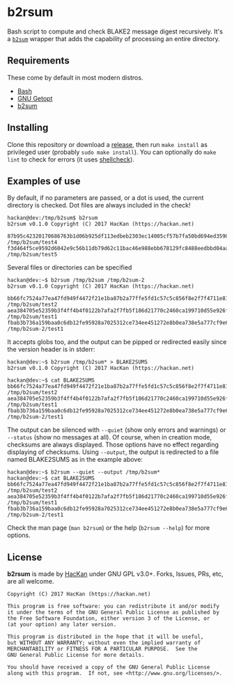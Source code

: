 # b2rsum
Bash script to compute and check BLAKE2 message digest recursively. It's a [`b2sum`](http://www.gnu.org/software/coreutils/b2sum) wrapper that adds the capability of processing an entire directory.

## Requirements

These come by default in most modern distros.

* [Bash](http://www.gnu.org/software/bash/)
* [GNU Getopt](http://www.kernel.org/pub/linux/utils/util-linux/)
* [b2sum](http://www.gnu.org/software/coreutils/b2sum)

## Installing

Clone this repository or download a [release](https://github.com/HacKanCuBa/b2rsum/releases), then run `make install` as privileged user (probably `sudo make install`). You can optionally do `make lint` to check for errors (it uses [shellcheck](https://github.com/koalaman/shellcheck)).

## Examples of use

By default, if no parameters are passed, or a dot is used, the current directory is checked. Dot files are always included in the check!

```
hackan@dev:/tmp/b2sum$ b2rsum
b2rsum v0.1.0 Copyright (C) 2017 HacKan (https://hackan.net)

87b95c42320170686763b1d06b925df113edbeb2303ec14005cf57b7fa50bd694ed35907d45cd622848d15bf2ec1c2cd48d084199ea32e44625b0465c2837a02  /tmp/b2sum/test4
f3d464f5ce9592d6042e9c56b11db79d62c11bac46e988ebb678129fc8488eedbbd04aa9038308806489964416597d6ad723a9dacfd143bdd58059cf93c79f35  /tmp/b2sum/test5
```

Several files or directories can be specified

```
hackan@dev:~$ b2rsum /tmp/b2sum /tmp/b2sum-2
b2rsum v0.1.0 Copyright (C) 2017 HacKan (https://hackan.net)

bb66fc7524a77ea47fd949f4472f21e1ba87b2a77ffe5fd1c57c5c856f8e2f7f4711e816a00101b23740771dc3d19960c7e2376ca816b32ef708ea45eb69103e  /tmp/b2sum/test2
aea384705e52359b3f4ff4b4f0122b7afa2f7fb5f186d21770c2460ca199710d55e926fb5dd1813baf8725d5e71d15ec35f036781248c358b229eebefcce64d3  /tmp/b2sum/test1
fbab3b736a159baa0c6db12fe95928a7025312ce734ee451272e8b0ea738e5a777cf9e61d93f14fcfefd3f1719f4c4993e8bd9a56a9d405fc83540d8f8f806a2  /tmp/b2sum-2/test1
```

It accepts globs too, and the output can be pipped or redirected easily since the version header is in stderr:

```
hackan@dev:~$ b2rsum /tmp/b2sum* > BLAKE2SUMS
b2rsum v0.1.0 Copyright (C) 2017 HacKan (https://hackan.net)

hackan@dev:~$ cat BLAKE2SUMS 
bb66fc7524a77ea47fd949f4472f21e1ba87b2a77ffe5fd1c57c5c856f8e2f7f4711e816a00101b23740771dc3d19960c7e2376ca816b32ef708ea45eb69103e  /tmp/b2sum/test2
aea384705e52359b3f4ff4b4f0122b7afa2f7fb5f186d21770c2460ca199710d55e926fb5dd1813baf8725d5e71d15ec35f036781248c358b229eebefcce64d3  /tmp/b2sum/test1
fbab3b736a159baa0c6db12fe95928a7025312ce734ee451272e8b0ea738e5a777cf9e61d93f14fcfefd3f1719f4c4993e8bd9a56a9d405fc83540d8f8f806a2  /tmp/b2sum-2/test1
```

The output can be silenced with `--quiet` (show only errors and warnings) or `--status` (show no messages at all). Of course, when in creation mode, checksums are always displayed. Those options have no effect regarding displaying of checksums.
Using `--output`, the output is redirected to a file named BLAKE2SUMS as in the example above:

```
hackan@dev:~$ b2rsum --quiet --output /tmp/b2sum*
hackan@dev:~$ cat BLAKE2SUMS 
bb66fc7524a77ea47fd949f4472f21e1ba87b2a77ffe5fd1c57c5c856f8e2f7f4711e816a00101b23740771dc3d19960c7e2376ca816b32ef708ea45eb69103e  /tmp/b2sum/test2
aea384705e52359b3f4ff4b4f0122b7afa2f7fb5f186d21770c2460ca199710d55e926fb5dd1813baf8725d5e71d15ec35f036781248c358b229eebefcce64d3  /tmp/b2sum/test1
fbab3b736a159baa0c6db12fe95928a7025312ce734ee451272e8b0ea738e5a777cf9e61d93f14fcfefd3f1719f4c4993e8bd9a56a9d405fc83540d8f8f806a2  /tmp/b2sum-2/test1
```

Check the man page (`man b2rsum`) or the help (`b2rsum --help`) for more options.

## License

**b2rsum** is made by [HacKan](https://hackan.net) under GNU GPL v3.0+. Forks, Issues, PRs, etc, are all welcome.

    Copyright (C) 2017 HacKan (https://hackan.net)

    This program is free software: you can redistribute it and/or modify
    it under the terms of the GNU General Public License as published by
    the Free Software Foundation, either version 3 of the License, or
    (at your option) any later version.

    This program is distributed in the hope that it will be useful,
    but WITHOUT ANY WARRANTY; without even the implied warranty of
    MERCHANTABILITY or FITNESS FOR A PARTICULAR PURPOSE.  See the
    GNU General Public License for more details.

    You should have received a copy of the GNU General Public License
    along with this program.  If not, see <http://www.gnu.org/licenses/>.

